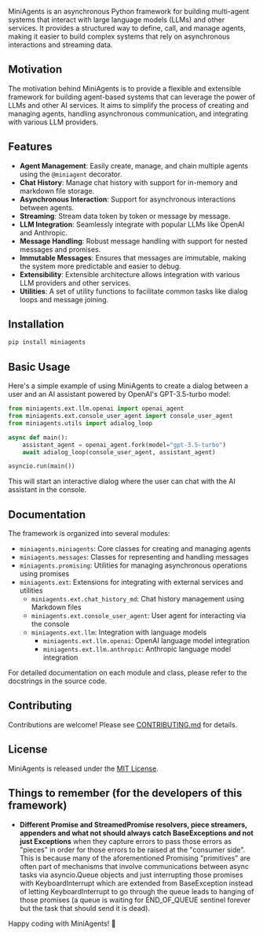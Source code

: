 

MiniAgents is an asynchronous Python framework for building multi-agent systems that interact with large language models (LLMs) and other services. It provides a structured way to define, call, and manage agents, making it easier to build complex systems that rely on asynchronous interactions and streaming data.

## Motivation

The motivation behind MiniAgents is to provide a flexible and extensible framework for building agent-based systems that can leverage the power of LLMs and other AI services. It aims to simplify the process of creating and managing agents, handling asynchronous communication, and integrating with various LLM providers.

## Features

- **Agent Management**: Easily create, manage, and chain multiple agents using the `@miniagent` decorator.
- **Chat History**: Manage chat history with support for in-memory and markdown file storage.
- **Asynchronous Interaction**: Support for asynchronous interactions between agents.
- **Streaming**: Stream data token by token or message by message.
- **LLM Integration**: Seamlessly integrate with popular LLMs like OpenAI and Anthropic.
- **Message Handling**: Robust message handling with support for nested messages and promises.
- **Immutable Messages**: Ensures that messages are immutable, making the system more predictable and easier to debug.
- **Extensibility**: Extensible architecture allows integration with various LLM providers and other services.
- **Utilities**: A set of utility functions to facilitate common tasks like dialog loops and message joining.

## Installation

```bash
pip install miniagents
```

## Basic Usage

Here's a simple example of using MiniAgents to create a dialog between a user and an AI assistant powered by OpenAI's GPT-3.5-turbo model:

```python
from miniagents.ext.llm.openai import openai_agent
from miniagents.ext.console_user_agent import console_user_agent
from miniagents.utils import adialog_loop

async def main():
    assistant_agent = openai_agent.fork(model="gpt-3.5-turbo")
    await adialog_loop(console_user_agent, assistant_agent)

asyncio.run(main())
```

This will start an interactive dialog where the user can chat with the AI assistant in the console.

## Documentation

The framework is organized into several modules:

- `miniagents.miniagents`: Core classes for creating and managing agents
- `miniagents.messages`: Classes for representing and handling messages
- `miniagents.promising`: Utilities for managing asynchronous operations using promises
- `miniagents.ext`: Extensions for integrating with external services and utilities
    - `miniagents.ext.chat_history_md`: Chat history management using Markdown files
    - `miniagents.ext.console_user_agent`: User agent for interacting via the console
    - `miniagents.ext.llm`: Integration with language models
        - `miniagents.ext.llm.openai`: OpenAI language model integration
        - `miniagents.ext.llm.anthropic`: Anthropic language model integration

For detailed documentation on each module and class, please refer to the docstrings in the source code.

## Contributing

Contributions are welcome! Please see [CONTRIBUTING.md](CONTRIBUTING.md) for details.

## License

MiniAgents is released under the [MIT License](LICENSE).

## Things to remember (for the developers of this framework)

- **Different Promise and StreamedPromise resolvers, piece streamers, appenders and what not should always catch BaseExceptions and not just Exceptions** when they capture errors to pass those errors as "pieces" in order for those errors to be raised at the "consumer side". This is because many of the aforementioned Promising "primitives" are often part of mechanisms that involve communications between async tasks via asyncio.Queue objects and just interrupting those promises with KeyboardInterrupt which are extended from BaseException instead of letting KeyboardInterrupt to go through the queue leads to hanging of those promises (a queue is waiting for END_OF_QUEUE sentinel forever but the task that should send it is dead).

Happy coding with MiniAgents! 🚀
